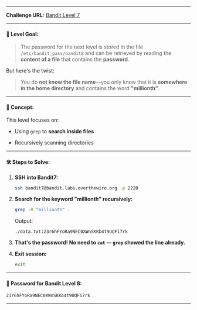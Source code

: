 
---
**Challenge URL:** [Bandit Level 7](https://overthewire.org/wargames/bandit/bandit7.html)

---

#### 🔐 Level Goal:

> The password for the next level is stored in the file `/etc/bandit_pass/bandit8` and can be retrieved by reading the **content of a file** that contains the **password**.

But here's the twist:

> You do **not know the file name**—you only know that it is **somewhere in the home directory** and contains the word **"millionth"**.

---

#### 🧠 Concept:

This level focuses on:

- Using `grep` to **search inside files**
    
- Recursively scanning directories
    

---

#### 🛠️ Steps to Solve:

1. **SSH into Bandit7:**
    
    ```bash
    ssh bandit7@bandit.labs.overthewire.org -p 2220
    ```
    
2. **Search for the keyword "millionth" recursively:**
    
    ```bash
    grep -R "millionth" .
    ```
    
    Output:
    
    ```
    ./data.txt:23r6hFYoRa9NEC0XWnSKKb4t9UQFi7rk
    ```
    
3. **That's the password! No need to `cat` — `grep` showed the line already.**
    
4. **Exit session:**
    
    ```bash
    exit
    ```
    

---

#### 🔑 Password for Bandit Level 8:

```
23r6hFYoRa9NEC0XWnSKKb4t9UQFi7rk
```

---

